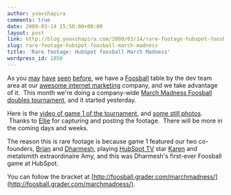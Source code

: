 ```yaml
---
author: yoavshapira
comments: true
date: 2009-03-14 15:50:00+00:00
layout: post
link: http://blog.yoavshapira.com/2009/03/14/rare-footage-hubspot-foosball-march-madness/
slug: rare-footage-hubspot-foosball-march-madness
title: 'Rare footage: HubSpot foosball March Madness'
wordpress_id: 1850
---
```


As you [may](http://www.youtube.com/watch?v=GI0Kt5PxQ8I) [have](http://www.youtube.com/watch?v=mu0ZT7NvKQA) [seen](http://www.youtube.com/watch?v=3orzyc6HC8M) [before](http://www.youtube.com/watch?v=3orzyc6HC8M), we have a [Foosball](http://en.wikipedia.org/wiki/Foosball) table by the dev team area at our [awesome internet marketing](http://www.hubspot.com) company, and we take advantage of it.  This month we're doing a company-wide [March Madness Foosball doubles tournament](http://foosball.grader.com/marchmadness/), and it started yesterday.

  


Here is the [video of game 1 of the tournament](http://www.flickr.com/photos/hubspot/3351706099/in/set-72157615204875228/), and [some still photos](http://www.flickr.com/photos/hubspot/sets/72157615204875228/).  Thanks to [Ellie](http://www.elliemirman.com/) for capturing and posting the footage.  There will be more in the coming days and weeks.  


  


The reason this is rare footage is because game 1 featured our two co-founders, [Brian](http://www.hubspot.com/company/management/brian-halligan) and [Dharmesh](http://www.hubspot.com/company/management/dharmesh-shah/), playing [HubSpot TV](http://www.hubspot.tv) star [Karen](http://www.gormandizing.com/) and metalsmith extraordinaire Amy, and this was Dharmesh's first-ever Foosball game at HubSpot.  

  


You can follow the bracket at [http://foosball.grader.com/marchmadness/](http://foosball.grader.com/marchmadness/).
